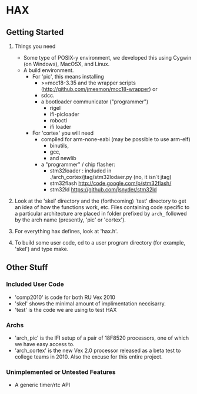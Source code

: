 # HAX #

## Getting Started ##

1. Things you need
    * Some type of POSIX-y environment, we developed this using 
      Cygwin (on Windows), MacOSX, and Linux.
    * A build environment. 
        * For 'pic', this means installing
          - \>=mcc18-3.35 and the wrapper scripts
	    (http://github.com/jmesmon/mcc18-wrapper) or
          - sdcc.
          - a bootloader communicator ("programmer")
            + rigel
            + ifi-picloader
            + roboctl
            + ifi loader
        * For 'cortex' you will need 
          - compiled for arm-none-eabi (may be possible to use arm-elf)
            + binutils, 
            + gcc,
            + and newlib
          - a "programmer" / chip flasher:
            + stm32loader : included in ./arch_cortex/jtag/stm32lodaer.py 
              (no, it isn`t jtag)
            + stm32flash http://code.google.com/p/stm32flash/
            + stm32ld https://github.com/jsnyder/stm32ld

2. Look at the 'skel' directory and the (forthcoming) 'test' directory
   to get an idea of how the functions work, etc. Files containing code
   specific to a particular architecture are placed in folder prefixed by 
   `arch_` followed by the arch name (presently, 'pic' or 'cortex').

3. For everything hax defines, look at 'hax.h'.

4. To build some user code, cd to a user program directory (for example,
  'skel') and type make.

## Other Stuff ##

### Included User Code ###
* 'comp2010' is code for both RU Vex 2010 
* 'skel' shows the minimal amount of implimentation neccisarry.
* 'test' is the code we are using to test HAX

### Archs ###
* 'arch_pic' is the IFI setup of a pair of 18F8520 processors, one of which we
	have easy access to.
* 'arch_cortex' is the new Vex 2.0 processor released as a beta test to college
	teams in 2010. Also the excuse for this entire project.

### Unimplemented or Untested Features ###
* A generic timer/rtc API
